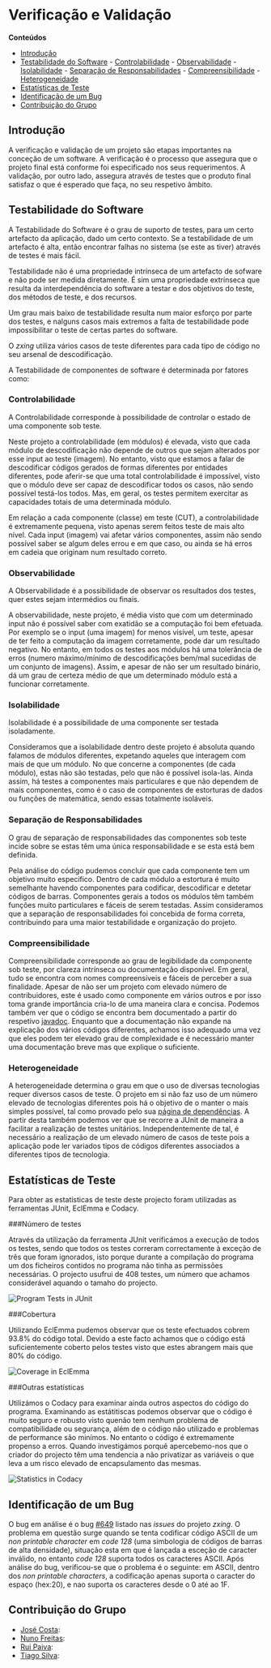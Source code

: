 # Verificação e Validação

**Conteúdos**
- [Introdução](#introdução)
- [Testabilidade do Software](#testabilidade-do-software)
      - [Controlabilidade](#controlabilidade)
      - [Observabilidade](#observabilidade)
      - [Isolabilidade](#isolabilidade)
      - [Separação de Responsabilidades](#separação-de-responsabilidades)
      - [Compreensibilidade](#compreensibilidade)
      - [Heterogeneidade](#heterogeneidade)      
- [Estatísticas de Teste](#estatísticas-de-teste)
- [Identificação de um Bug](#identificação-de-um-bug)
- [Contribuição do Grupo](#contribuição-do-grupo)

## Introdução

A verificação e validação de um projeto são etapas importantes na conceção de um software. A verificação é o processo que assegura que o projeto final está conforme foi especificado nos seus requerimentos. A validação, por outro lado, assegura através de testes que o produto final satisfaz o que é esperado que faça, no seu respetivo âmbito.

## Testabilidade do Software

A Testabilidade do Software é o grau de suporto de testes, para um certo artefacto da aplicação, dado um certo contexto. Se a testabilidade de um artefacto é alta, então encontrar falhas no sistema (se este as tiver) através de testes é mais fácil.

Testabilidade não é uma propriedade intrínseca de um artefacto de sofware e não pode ser medida diretamente. É sim uma propriedade extrínseca que resulta da interdependência do software a testar e dos objetivos do teste, dos métodos de teste, e dos recursos.

Um grau mais baixo de testabilidade resulta num maior esforço por parte dos testes, e nalguns casos mais extremos a falta de testabilidade pode impossibilitar o teste de certas partes do software.

O *zxing* utiliza vários casos de teste diferentes para cada tipo de código no seu arsenal de descodificação.

A Testabilidade de componentes de software é determinada por fatores como:

### Controlabilidade

A Controlabilidade corresponde à possibilidade de controlar o estado de uma componente sob teste.

Neste projeto a controlabilidade (em módulos) é elevada, visto que cada módulo de descodificação não depende de outros que sejam alterados por esse input ao teste (imagem). No entanto, visto que estamos a falar de descodificar códigos gerados de formas diferentes por entidades diferentes, pode aferir-se que uma total controlabilidade é impossível, visto que o módulo deve ser capaz de descodificar todos os casos, não sendo possível testá-los todos. Mas, em geral, os testes permitem exercitar as capacidades totais de uma determinada módulo.
      
Em relação a cada componente (classe) em teste (CUT), a controlabilidade é extremamente pequena, visto apenas serem feitos teste de mais alto nível. Cada input (imagem) vai afetar vários componentes, assim não sendo possível saber se algum deles errou e em que caso, ou ainda se há erros em cadeia que originam num resultado correto. 


### Observabilidade

A Observabilidade é a possibilidade de observar os resultados dos testes, quer estes sejam intermédios ou finais.

A observabilidade, neste projeto, é média visto que com um determinado input não é possível saber com exatidão se a computação foi bem efetuada. Por exemplo se o input (uma imagem) for menos visível, um teste, apesar de ter feito a computação da imagem corretamente, pode dar um resultado negativo. No entanto, em todos os testes aos módulos há uma tolerância de erros (numero máximo/mínimo de descodificações bem/mal sucedidas de um conjunto de imagens). Assim, e apesar de não ser um resultado binário, dá um grau de certeza médio de que um determinado módulo está a funcionar corretamente.

### Isolabilidade

Isolabilidade é a possibilidade de uma componente ser testada isoladamente.

Consideramos que a isolabilidade dentro deste projeto é absoluta quando falamos de módulos diferentes, expetando aqueles que interagem com mais de que um módulo. No que concerne a componentes (de cada módulo), estas não são testadas, pelo que não é possível isola-las.  Ainda assim, há testes a componentes mais particulares e que não dependem de mais componentes, como é o caso de componentes de estorturas de dados ou funções de matemática, sendo essas totalmente isoláveis.

### Separação de Responsabilidades

O grau de separação de responsabilidades das componentes sob teste incide sobre se estas têm uma única responsabilidade e se esta está bem definida.

Pela análise do código pudemos concluir que cada componente tem um objetivo muito especifico. Dentro de cada módulo a estortura é muito semelhante havendo componentes para codificar, descodificar e detetar códigos de barras. Componentes gerais a todos os módulos têm também funções muito particulares e fáceis de serem testadas. Assim consideramos que a separação de responsabilidades foi concebida de forma correta, contribuindo para uma maior testabilidade e organização do projeto.

### Compreensibilidade

Compreensibilidade corresponde ao grau de legibilidade da componente sob teste, por clareza intrínseca ou documentação disponível. Em geral, tudo se encontra com nomes compreensíveis e fáceis de perceber a sua finalidade. Apesar de não ser um projeto com elevado número de contribuidores, este é usado como componente em vários outros e por isso toma grande importância cria-lo de uma maneira clara e concisa. Podemos também ver que o código se encontra bem documentado a partir do respetivo [javadoc](https://zxing.github.io/zxing/apidocs/). Enquanto que a documentação não expande na explicação dos vários códigos diferentes, achamos isso adequado uma vez que eles podem ter elevado grau de complexidade e é necessário manter uma documentação breve mas que explique o suficiente. 

### Heterogeneidade

A heterogeneidade determina o grau em que o uso de diversas tecnologias requer diversos casos de teste. O projeto em si não faz uso de um número elevado de tecnologias diferentes pois há o objetivo de o manter o mais simples possível, tal como provado pelo sua [página de dependências](https://zxing.github.io/zxing/dependency-management.html). A partir desta também podemos ver que se recorre a JUnit de maneira a facilitar a realização de testes unitários. Independentemente de tal, é necessário a realização de um elevado número de casos de teste pois a aplicação pode ler variados tipos de códigos diferentes associados a diferentes tipos de tecnologia.

## Estatísticas de Teste

Para obter as estatísticas de teste deste projecto foram utilizadas as ferramentas JUnit, EclEmma e Codacy.

###Número de testes 

Através da utilização da ferramenta JUnit verificámos a execução de todos os testes, sendo que todos os testes correram correctamente à exceção de três que foram ignorados, isto porque durante a compilação do programa um dos ficheiros contidos no programa não tinha as permissões necessárias. 
O projecto usufrui de 408 testes, um número que achamos considerável aquando o tamaho do projecto.

![Program Tests in JUnit](/ESOF-docs/resources/JUnitTests.png)

###Cobertura

Utilizando EclEmma pudemos observar que os teste efectuados cobrem 93.8% do código total. Devido a este facto achamos que o código está suficientemente coberto pelos testes visto que estes abrangem mais que 80% do código.

![Coverage in EclEmma](/ESOF-docs/resources/Coverage.png)

###Outras estatísticas

Utilizámos o Codacy para examinar ainda outros aspectos do código do programa. Examinando as estátitiscas podemos observar que o código é muito seguro e robusto visto quenão tem nenhum problema de compatibilidade ou segurança, além de o código não utilizado e problemas de performance são minímos. No entanto o código é extremamente propenso a erros. Quando investigámos porquê apercebemo-nos que o criador do projecto têm uma tendencia a não privatizar as variáveis o que leva a um risco elevado de encapsulamento das mesmas.

![Statistics in Codacy](/ESOF-docs/resources/Statistics.png)

## Identificação de um Bug

O bug em análise é o bug [#649](https://github.com/zxing/zxing/issues/649) listado nas *issues* do projeto *zxing*. O problema em questão surge quando se tenta codificar código ASCII de um *non printable character* em *code 128* (uma simbologia de códigos de barras de alta densidade), situação esta em que é lançada a esceção de caracter inválido, no entanto *code 128* suporta todos os caracteres ASCII.
Após análise do bug, verificou-se que o problema é o seguinte: em ASCII, dentro dos *non printable characters*, a codificação apenas suporta o caracter do espaço (hex:20), e nao suporta os caracteres desde o 0 até ao 1F.



## Contribuição do Grupo
* [José Costa](https://github.com/zecst19): 
* [Nuno Freitas](https://github.com/nunofreitas96): 
* [Rui Paiva](https://github.com/ruivop): 
* [Tiago Silva](https://github.com/tadias): 
